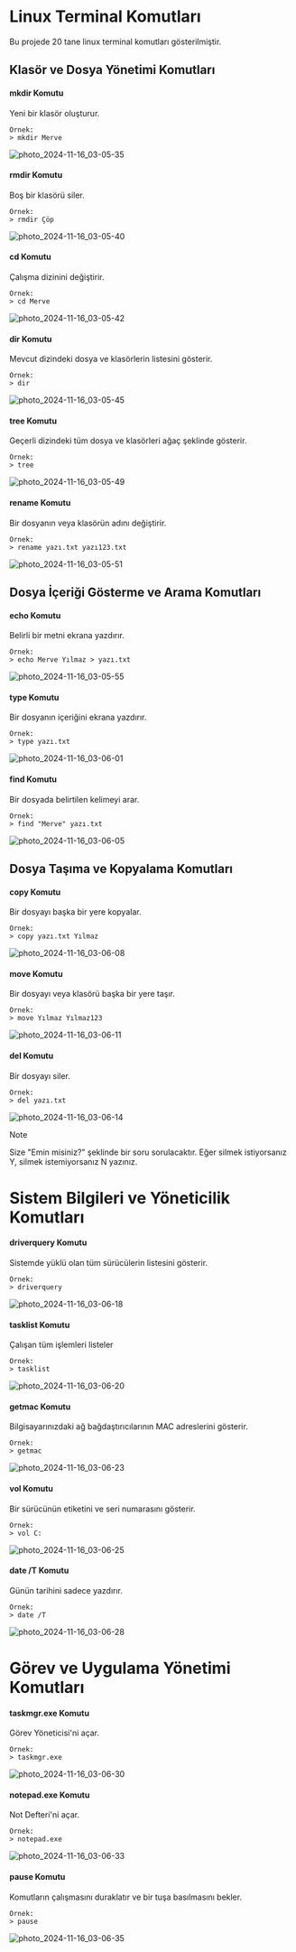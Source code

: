 # Linux Terminal Komutları
Bu projede 20 tane linux terminal komutları gösterilmiştir.

## Klasör ve Dosya Yönetimi Komutları
#### mkdir Komutu
Yeni bir klasör oluşturur.
```
Örnek:
> mkdir Merve
```
![photo_2024-11-16_03-05-35](https://github.com/user-attachments/assets/c6d0802a-fe0c-463e-ab6a-5374d353718d)

#### rmdir Komutu
Boş bir klasörü siler.
```
Örnek:
> rmdir Çöp
```
![photo_2024-11-16_03-05-40](https://github.com/user-attachments/assets/11500a3d-3094-4d6f-be61-2a681759ad31)

#### cd Komutu
Çalışma dizinini değiştirir.
```
Örnek:
> cd Merve
```
![photo_2024-11-16_03-05-42](https://github.com/user-attachments/assets/f852ff54-b9c7-45e3-b74f-e51a14950ed2)

#### dir Komutu
Mevcut dizindeki dosya ve klasörlerin listesini gösterir.
```
Örnek:
> dir
```
![photo_2024-11-16_03-05-45](https://github.com/user-attachments/assets/a64fa8fe-ab9d-462b-a0da-7b7936de00bd)

#### tree Komutu
Geçerli dizindeki tüm dosya ve klasörleri ağaç şeklinde gösterir.
```
Örnek:
> tree
```
![photo_2024-11-16_03-05-49](https://github.com/user-attachments/assets/e93cac84-63dd-4459-90fe-faec7a448357)

#### rename Komutu
Bir dosyanın veya klasörün adını değiştirir.
```
Örnek:
> rename yazı.txt yazı123.txt
```
![photo_2024-11-16_03-05-51](https://github.com/user-attachments/assets/efc04f3d-624e-4749-8334-81364d1f5976)

## Dosya İçeriği Gösterme ve Arama Komutları
#### echo Komutu
Belirli bir metni ekrana yazdırır.
```
Örnek:
> echo Merve Yılmaz > yazı.txt
```
![photo_2024-11-16_03-05-55](https://github.com/user-attachments/assets/faaf95c4-5ffc-4b38-b2ff-d5836a55454d)

#### type Komutu
Bir dosyanın içeriğini ekrana yazdırır.
```
Örnek:
> type yazı.txt
```
![photo_2024-11-16_03-06-01](https://github.com/user-attachments/assets/6889e0b3-f2bd-4c48-98cc-f5c9c6088150)

#### find Komutu
Bir dosyada belirtilen kelimeyi arar.
```
Örnek:
> find "Merve" yazı.txt
```
![photo_2024-11-16_03-06-05](https://github.com/user-attachments/assets/e26c3187-1fc4-41ee-8ddb-68051df6ed84)

## Dosya Taşıma ve Kopyalama Komutları
#### copy Komutu
Bir dosyayı başka bir yere kopyalar.
```
Örnek:
> copy yazı.txt Yılmaz
```
![photo_2024-11-16_03-06-08](https://github.com/user-attachments/assets/1e2d7553-b259-46b7-9224-45b33a674234)

#### move Komutu
Bir dosyayı veya klasörü başka bir yere taşır.
```
Örnek:
> move Yılmaz Yılmaz123
```
![photo_2024-11-16_03-06-11](https://github.com/user-attachments/assets/5fd77109-572e-4466-9b40-d6fc22c6ae4c)

#### del Komutu
Bir dosyayı siler.
```
Örnek:
> del yazı.txt
```
![photo_2024-11-16_03-06-14](https://github.com/user-attachments/assets/b792df00-2261-4996-a084-c68f51a27338)
> [!NOTE]
> Size "Emin misiniz?" şeklinde bir soru sorulacaktır. Eğer silmek istiyorsanız Y, silmek istemiyorsanız N yazınız.

# Sistem Bilgileri ve Yöneticilik Komutları
#### driverquery Komutu
Sistemde yüklü olan tüm sürücülerin listesini gösterir.
```
Örnek:
> driverquery
```
![photo_2024-11-16_03-06-18](https://github.com/user-attachments/assets/b9ce9ffe-c0a5-4e1e-bc61-2cba3697a2e2)

#### tasklist Komutu
Çalışan tüm işlemleri listeler
```
Örnek:
> tasklist
```
![photo_2024-11-16_03-06-20](https://github.com/user-attachments/assets/80c74412-1ed0-466f-9d45-1a884d18ceaf)

#### getmac Komutu
Bilgisayarınızdaki ağ bağdaştırıcılarının MAC adreslerini gösterir.
```
Örnek:
> getmac
```
![photo_2024-11-16_03-06-23](https://github.com/user-attachments/assets/c84775bb-153e-43df-a5ba-91f0e5412f9f)

#### vol Komutu
Bir sürücünün etiketini ve seri numarasını gösterir.
```
Örnek:
> vol C:
```
![photo_2024-11-16_03-06-25](https://github.com/user-attachments/assets/4d00ff2e-d289-4c46-a8dd-b6a601290039)

#### date /T Komutu
Günün tarihini sadece yazdırır.
```
Örnek:
> date /T
```
![photo_2024-11-16_03-06-28](https://github.com/user-attachments/assets/620ce27f-7c68-4662-acb7-18f37db200fa)

# Görev ve Uygulama Yönetimi Komutları
#### taskmgr.exe Komutu
Görev Yöneticisi'ni açar.
```
Örnek:
> taskmgr.exe
```
![photo_2024-11-16_03-06-30](https://github.com/user-attachments/assets/86c5560e-732c-4d50-8264-51515200c7f7)

#### notepad.exe Komutu
Not Defteri'ni açar.
```
Örnek:
> notepad.exe
```
![photo_2024-11-16_03-06-33](https://github.com/user-attachments/assets/392251f5-d4ab-4ef5-b06a-d42f4e7e0006)

#### pause Komutu
Komutların çalışmasını duraklatır ve bir tuşa basılmasını bekler.
```
Örnek:
> pause
```
![photo_2024-11-16_03-06-35](https://github.com/user-attachments/assets/5a171275-1457-4cc6-99ae-a08b338a6361)
